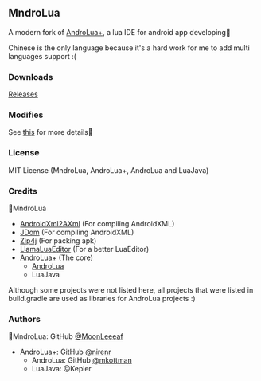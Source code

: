 ## MndroLua

A modern fork of [AndroLua+](https://github.com/nirenr/AndroLua_pro), a lua IDE for android app developing🌷

Chinese is the only language because it's a hard work for me to add multi languages support :(

### Downloads

[Releases](https://github.com/MoonLeeeaf/MndroLua/releases)

### Modifies

See [this](https://github.com/Crescent-of-Maya/MndroLua/blob/main/app/src/main/assets/main.lua#L62) for more details🍉

### License

MIT License (MndroLua, AndroLua+, AndroLua and LuaJava)

### Credits

🌷MndroLua
  - [AndroidXml2AXml](https://github.com/JealousCat/AndroidXml2AXml) (For compiling AndroidXML)
  - [JDom](https://github.com/hunterhacker/jdom) (For compiling AndroidXML)
  - [Zip4j](https://github.com/srikanth-lingala/zip4j) (For packing apk)
  - [LlamaLuaEditor](https://github.com/nwdxlgzs/LlamaLuaEditor) (For a better LuaEditor)
  - [AndroLua+](https://github.com/nirenr/AndroLua_pro) (The core)
    - [AndroLua](https://github.com/mkottman/AndroLua)
    - LuaJava

Although some projects were not listed here, all projects that were listed in build.gradle are used as libraries for AndroLua projects :)

### Authors

🌷MndroLua: GitHub [@MoonLeeeaf](https://github.com/MoonLeeeaf)
  - AndroLua+: GitHub [@nirenr](https://github.com/nirenr)
    - AndroLua: GitHub [@mkottman](https://github.com/mkottman)
    - LuaJava: @Kepler
